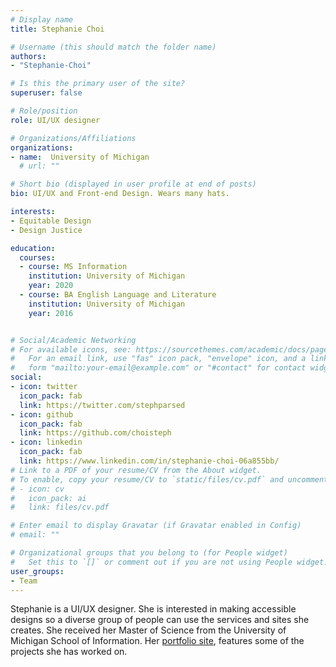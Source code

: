 ```yaml
---
# Display name
title: Stephanie Choi

# Username (this should match the folder name)
authors:
- "Stephanie-Choi"

# Is this the primary user of the site?
superuser: false

# Role/position
role: UI/UX designer

# Organizations/Affiliations
organizations:
- name:  University of Michigan
  # url: ""

# Short bio (displayed in user profile at end of posts)
bio: UI/UX and Front-end Design. Wears many hats.

interests:
- Equitable Design
- Design Justice

education:
  courses:
  - course: MS Information
    institution: University of Michigan
    year: 2020
  - course: BA English Language and Literature
    institution: University of Michigan
    year: 2016


# Social/Academic Networking
# For available icons, see: https://sourcethemes.com/academic/docs/page-builder/#icons
#   For an email link, use "fas" icon pack, "envelope" icon, and a link in the
#   form "mailto:your-email@example.com" or "#contact" for contact widget.
social:
- icon: twitter
  icon_pack: fab
  link: https://twitter.com/stephparsed
- icon: github
  icon_pack: fab
  link: https://github.com/choisteph
- icon: linkedin
  icon_pack: fab
  link: https://www.linkedin.com/in/stephanie-choi-06a855bb/
# Link to a PDF of your resume/CV from the About widget.
# To enable, copy your resume/CV to `static/files/cv.pdf` and uncomment the lines below.
# - icon: cv
#   icon_pack: ai
#   link: files/cv.pdf

# Enter email to display Gravatar (if Gravatar enabled in Config)
# email: ""

# Organizational groups that you belong to (for People widget)
#   Set this to `[]` or comment out if you are not using People widget.
user_groups:
- Team
---
```

Stephanie is a UI/UX designer. She is interested in making accessible designs so a diverse group of people can use the services and sites she creates. She received her Master of Science from the University of Michigan School of Information. Her [portfolio site](choisteph.github.io), features some of the projects she has worked on.

